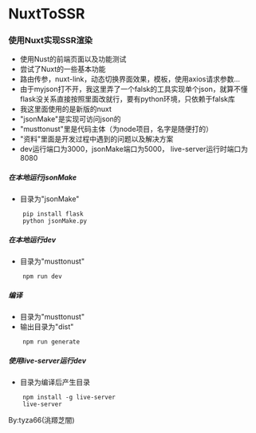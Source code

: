 # NuxtToSSR
### 使用Nuxt实现SSR渲染
- 使用Nust的前端页面以及功能测试
- 尝试了Nuxt的一些基本功能
- 路由传参，nuxt-link，动态切换界面效果，模板，使用axios请求参数...
- 由于myjson打不开，我这里弄了一个falsk的工具实现单个json，就算不懂flask没关系直接按照里面改就行，要有python环境，只依赖于falsk库
- 我这里面使用的是新版的nuxt
- "jsonMake"是实现可访问json的
- "musttonust"里是代码主体（为node项目，名字是随便打的）
- "资料"里面是开发过程中遇到的问题以及解决方案
- dev运行端口为3000，jsonMake端口为5000， live-server运行时端口为8080
  
##### 在本地运行jsonMake
- 目录为"jsonMake"
``` 
    pip install flask
    python jsonMake.py
```

##### 在本地运行dev
- 目录为"musttonust"
```
    npm run dev
```

##### 编译
- 目录为"musttonust"
- 输出目录为"dist"
```
    npm run generate
```

##### 使用live-server运行dev
- 目录为编译后产生目录
```
    npm install -g live-server
    live-server
```

By:tyza66(洮羱芝闇)

